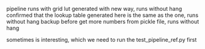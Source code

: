 pipeline runs with grid lut generated with new way, runs without hang
 confirmed that the lookup table generated here is the same as the one, runs without hang
 backup before get more numbers from pickle file, runs without hang

sometimes is interesting, which we need to run the test_pipeline_ref.py first